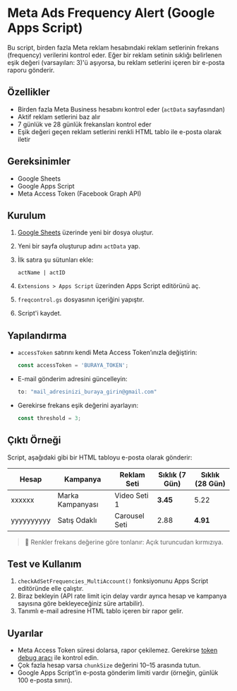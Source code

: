 
# Meta Ads Frequency Alert (Google Apps Script)

Bu script, birden fazla Meta reklam hesabındaki reklam setlerinin frekans (frequency) verilerini kontrol eder. Eğer bir reklam setinin sıklığı belirlenen eşik değeri (varsayılan: 3)'ü aşıyorsa, bu reklam setlerini içeren bir e-posta raporu gönderir.

## Özellikler

- Birden fazla Meta Business hesabını kontrol eder (`actData` sayfasından)
- Aktif reklam setlerini baz alır
- 7 günlük ve 28 günlük frekansları kontrol eder
- Eşik değeri geçen reklam setlerini renkli HTML tablo ile e-posta olarak iletir

## Gereksinimler

- Google Sheets
- Google Apps Script
- Meta Access Token (Facebook Graph API)

## Kurulum

1. [Google Sheets](https://sheets.new) üzerinde yeni bir dosya oluştur.
2. Yeni bir sayfa oluşturup adını `actData` yap.
3. İlk satıra şu sütunları ekle:

   ```
   actName | actID
   ```

4. `Extensions > Apps Script` üzerinden Apps Script editörünü aç.
5. `freqcontrol.gs` dosyasının içeriğini yapıştır.
6. Script'i kaydet.

## Yapılandırma

- `accessToken` satırını kendi Meta Access Token’ınızla değiştirin:

  ```javascript
  const accessToken = 'BURAYA_TOKEN';
  ```

- E-mail gönderim adresini güncelleyin:

  ```javascript
  to: "mail_adresinizi_buraya_girin@gmail.com"
  ```

- Gerekirse frekans eşik değerini ayarlayın:

  ```javascript
  const threshold = 3;
  ```

## Çıktı Örneği

Script, aşağıdaki gibi bir HTML tabloyu e-posta olarak gönderir:

| Hesap      | Kampanya         | Reklam Seti     | Sıklık (7 Gün) | Sıklık (28 Gün) |
|------------|------------------|------------------|----------------|------------------|
| xxxxxx     | Marka Kampanyası | Video Seti 1     | **3.45**       | 5.22             |
| yyyyyyyyyy | Satış Odaklı     | Carousel Seti    | 2.88           | **4.91**         |

> 🔴 Renkler frekans değerine göre tonlanır: Açık turuncudan kırmızıya.

## Test ve Kullanım

1. `checkAdSetFrequencies_MultiAccount()` fonksiyonunu Apps Script editöründe elle çalıştır.
2. Biraz bekleyin (API rate limit için delay vardır ayrıca hesap ve kampanya sayısına göre bekleyeceğiniz süre artabilir).
3. Tanımlı e-mail adresine HTML tablo içeren bir rapor gelir.

## Uyarılar

- Meta Access Token süresi dolarsa, rapor çekilemez. Gerekirse [token debug aracı](https://developers.facebook.com/tools/accesstoken/) ile kontrol edin.
- Çok fazla hesap varsa `chunkSize` değerini 10–15 arasında tutun.
- Google Apps Script’in e-posta gönderim limiti vardır (örneğin, günlük 100 e-posta sınırı).
